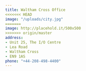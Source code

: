 ```yaml
---
title: Waltham Cross Office
<<<<<<< HEAD
image: "/uploads/city.jpg"
=======
image: http://placehold.it/500x500
>>>>>>> origin/master
address:
- Unit 25, The I/O Centre
- Lea Road
- Waltham Cross
- EN9 1AS
phone: "+44-208-498-4400"
---
```


